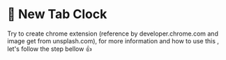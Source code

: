 # :rocket: New Tab Clock
Try to create chrome extension (reference by developer.chrome.com and image get from unsplash.com), for more information
and how to use this , let's follow the step bellow :+1:
